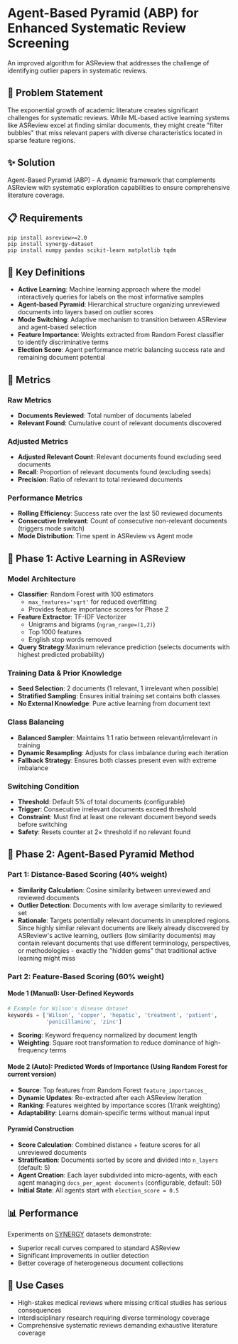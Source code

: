 # Agent-Based Pyramid (ABP) for Enhanced Systematic Review Screening

An improved algorithm for ASReview that addresses the challenge of identifying outlier papers in systematic reviews.

## 🐼 Problem Statement

The exponential growth of academic literature creates significant challenges for systematic reviews. While ML-based active learning systems like ASReview excel at finding similar documents, they might create "filter bubbles" that miss relevant papers with diverse characteristics located in sparse feature regions.

## ✨ Solution

Agent-Based Pyramid (ABP) - A dynamic framework that complements ASReview with systematic exploration capabilities to ensure comprehensive literature coverage.

## 📋 Requirements
```
pip install asreview>=2.0
pip install synergy-dataset
pip install numpy pandas scikit-learn matplotlib tqdm
```
## 🎯 Key Definitions

- **Active Learning**: Machine learning approach where the model interactively queries for labels on the most informative samples
- **Agent-based Pyramid**: Hierarchical structure organizing unreviewed documents into layers based on outlier scores
- **Mode Switching**: Adaptive mechanism to transition between ASReview and agent-based selection
- **Feature Importance**: Weights extracted from Random Forest classifier to identify discriminative terms
- **Election Score**: Agent performance metric balancing success rate and remaining document potential

## 🦒 Metrics

### Raw Metrics
- **Documents Reviewed**: Total number of documents labeled
- **Relevant Found**: Cumulative count of relevant documents discovered

### Adjusted Metrics
- **Adjusted Relevant Count**: Relevant documents found excluding seed documents
- **Recall**: Proportion of relevant documents found (excluding seeds)
- **Precision**: Ratio of relevant to total reviewed documents

### Performance Metrics
- **Rolling Efficiency**: Success rate over the last 50 reviewed documents
- **Consecutive Irrelevant**: Count of consecutive non-relevant documents (triggers mode switch)
- **Mode Distribution**: Time spent in ASReview vs Agent mode

## 🚀 Phase 1: Active Learning in ASReview
### Model Architecture
- **Classifier**: Random Forest with 100 estimators
  - `max_features='sqrt'` for reduced overfitting
  - Provides feature importance scores for Phase 2
- **Feature Extractor**: TF-IDF Vectorizer
  - Unigrams and bigrams (`ngram_range=(1,2)`)
  - Top 1000 features
  - English stop words removed
- **Query Strategy**:Maximum relevance prediction (selects documents with highest predicted probability)

### Training Data & Prior Knowledge
- **Seed Selection**: 2 documents (1 relevant, 1 irrelevant when possible)
- **Stratified Sampling**: Ensures initial training set contains both classes
- **No External Knowledge**: Pure active learning from document text

### Class Balancing
- **Balanced Sampler**:  Maintains 1:1 ratio between relevant/irrelevant in training
- **Dynamic Resampling**: Adjusts for class imbalance during each iteration
- **Fallback Strategy**: Ensures both classes present even with extreme imbalance

### Switching Condition
- **Threshold**: Default 5% of total documents (configurable)
- **Trigger**: Consecutive irrelevant documents exceed threshold
- **Constraint**: Must find at least one relevant document beyond seeds before switching
- **Safety**: Resets counter at 2× threshold if no relevant found


## 🚀 Phase 2: Agent-Based Pyramid Method
### Part 1: Distance-Based Scoring (40% weight)
- **Similarity Calculation**: Cosine similarity between unreviewed and reviewed documents
- **Outlier Detection**: Documents with low average similarity to reviewed set
- **Rationale**: Targets potentially relevant documents in unexplored regions. Since highly similar relevant documents are likely already discovered by ASReview's active learning, outliers (low similarity documents) may contain relevant documents that use different terminology, perspectives, or methodologies - exactly the "hidden gems" that traditional active learning might miss

### Part 2: Feature-Based Scoring (60% weight)
#### Mode 1 (Manual): User-Defined Keywords
```python
# Example for Wilson's disease dataset
keywords = ['Wilson', 'copper', 'hepatic', 'treatment', 'patient', 
            'penicillamine', 'zinc']
```
- **Scoring**: Keyword frequency normalized by document length
- **Weighting**: Square root transformation to reduce dominance of high-frequency terms

#### Mode 2 (Auto): Predicted Words of Importance (Using Random Forest for current version)
- **Source**: Top features from Random Forest `feature_importances_`
- **Dynamic Updates**: Re-extracted after each ASReview iteration
- **Ranking**: Features weighted by importance scores (1/rank weighting)
- **Adaptability**: Learns domain-specific terms without manual input

#### Pyramid Construction
- **Score Calculation**: Combined distance + feature scores for all unreviewed documents
- **Stratification**: Documents sorted by score and divided into `n_layers` (default: 5)
- **Agent Creation**: Each layer subdivided into micro-agents, with each agent managing `docs_per_agent documents` (configurable, default: 50)
- **Initial State**: All agents start with `election_score = 0.5`

## 📊 Performance

Experiments on [SYNERGY](https://github.com/asreview/synergy-dataset) datasets demonstrate:
- Superior recall curves compared to standard ASReview
- Significant improvements in outlier detection
- Better coverage of heterogeneous document collections

## 🔧 Use Cases

- High-stakes medical reviews where missing critical studies has serious consequences
- Interdisciplinary research requiring diverse terminology coverage
- Comprehensive systematic reviews demanding exhaustive literature coverage
